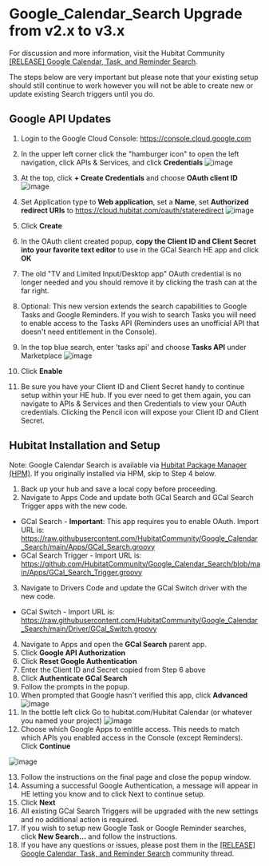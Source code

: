 # Google_Calendar_Search Upgrade from v2.x to v3.x
For discussion and more information, visit the Hubitat Community <a href="https://community.hubitat.com/t/release-google-calendar-search/71397" target="_blank">[RELEASE] Google Calendar, Task, and Reminder Search</a>.

The steps below are very important but please note that your existing setup should still continue to work however you will not be able to create new or update existing Search triggers until you do.

## Google API Updates
1. Login to the Google Cloud Console: https://console.cloud.google.com
2. In the upper left corner click the "hamburger icon" to open the left navigation, click APIs & Services, and click **Credentials**
   ![image](https://user-images.githubusercontent.com/10900324/151837735-e44554ce-1a65-4de1-b28a-7aec21a6caa5.png)

3. At the top, click **+ Create Credentials** and choose **OAuth client ID**
    ![image](https://user-images.githubusercontent.com/10900324/115976721-e1378680-a53e-11eb-8c4b-88cfd55022cb.png)
4. Set Application type to **Web application**, set a **Name**, set **Authorized redirect URIs** to https://cloud.hubitat.com/oauth/stateredirect
    ![image](https://user-images.githubusercontent.com/10900324/151466429-40365e10-e315-447e-95d0-6da9276600a9.png)
5. Click **Create**
6. In the OAuth client created popup, **copy the Client ID and Client Secret into your favorite text editor** to use in the GCal Search HE app and click **OK**
7. The old "TV and Limited Input/Desktop app" OAuth credential is no longer needed and you should remove it by clicking the trash can at the far right.
8. Optional: This new version extends the search capabilities to Google Tasks and Google Reminders.  If you wish to search Tasks you will need to enable access to the Tasks API (Reminders uses an unofficial API that doesn't need entitlement in the Console).
9. In the top blue search, enter 'tasks api' and choose **Tasks API** under Marketplace
    ![image](https://user-images.githubusercontent.com/10900324/151469694-f62e8531-4b5e-466a-b48c-975421689a86.png)
10. Click **Enable**
11. Be sure you have your Client ID and Client Secret handy to continue setup within your HE hub.  If you ever need to get them again, you can navigate to APIs & Services and then Credentials to view your OAuth credentials.  Clicking the Pencil icon will expose your Client ID and Client Secret.

## Hubitat Installation and Setup
Note: Google Calendar Search is available via <a href="https://community.hubitat.com/t/beta-hubitat-package-manager/38016" target="_blank">Hubitat Package Manager (HPM)</a>. If you originally installed via HPM, skip to Step 4 below.
1. Back up your hub and save a local copy before proceeding.
2. Navigate to Apps Code and update both GCal Search and GCal Search Trigger apps with the new code.
  * GCal Search - **Important**: This app requires you to enable OAuth. Import URL is: https://raw.githubusercontent.com/HubitatCommunity/Google_Calendar_Search/main/Apps/GCal_Search.groovy
  * GCal Search Trigger - Import URL is: https://github.com/HubitatCommunity/Google_Calendar_Search/blob/main/Apps/GCal_Search_Trigger.groovy
3. Navigate to Drivers Code and update the GCal Switch driver with the new code.
  * GCal Switch - Import URL is: https://raw.githubusercontent.com/HubitatCommunity/Google_Calendar_Search/main/Driver/GCal_Switch.groovy    
4. Navigate to Apps and open the **GCal Search** parent app.
5. Click **Google API Authorization**
6. Click **Reset Google Authentication**
7. Enter the Client ID and Secret copied from Step 6 above
8. Click **Authenticate GCal Search**
9. Follow the prompts in the popup.
10. When prompted that Google hasn't verified this app, click **Advanced**
![image](https://user-images.githubusercontent.com/10900324/115977405-e51ad700-a545-11eb-8d6d-3200e16ec29b.png)
11. In the bottle left click Go to hubitat.com/Hubitat Calendar (or whatever you named your project)
![image](https://user-images.githubusercontent.com/10900324/115977420-1c898380-a546-11eb-84fd-e90d0d481094.png)
12. Choose which Google Apps to entitle access. This needs to match which APIs you enabled access in the Console (except Reminders). Click **Continue**

![image](https://user-images.githubusercontent.com/10900324/151471423-93f96511-f5bc-4024-abd1-5dcce5c4c61f.png)

13. Follow the instructions on the final page and close the popup window.
14. Assuming a successful Google Authentication, a message will appear in HE letting you know and to click Next to continue setup.
15. Click **Next**
16. All existing GCal Search Triggers will be upgraded with the new settings and no additional action is required.
17. If you wish to setup new Google Task or Google Reminder searches, click **New Search...** and follow the instructions.
18. If you have any questions or issues, please post them in the <a href="https://community.hubitat.com/t/release-google-calendar-search/71397" target="_blank">[RELEASE] Google Calendar, Task, and Reminder Search</a> community thread.
